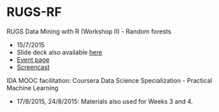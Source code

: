 # RUGS-RF
RUGS Data Mining with R (Workshop II) - Random forests

* 15/7/2015
* Slide deck also available [here](http://www.slideshare.net/tohweizhong/r-user-group-singapore-data-mining-with-r-workshop-ii-random-forests)
* [Event page](http://www.meetup.com/R-User-Group-SG/events/223432784/)
* [Screencast](https://www.youtube.com/watch?v=8M-4DykpfDQ)

IDA MOOC facilitation: Coursera Data Science Specialization - Practical Machine Learning

* 17/8/2015, 24/8/2015: Materials also used for Weeks 3 and 4.
